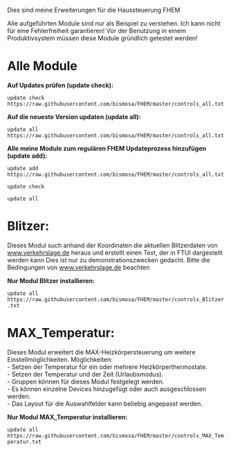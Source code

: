Dies sind meine Erweiterungen für die Haussteuerung FHEM

Alle aufgeführten Module sind nur als Beispiel zu verstehen. Ich kann nicht für eine Fehlerfreiheit garantieren!
Vor der Benutzung in einem Produktivsystem müssen diese Module gründlich getestet werden! 

# Alle Module
<b>Auf Updates prüfen (update check):</b>

`update check https://raw.githubusercontent.com/bismosa/FHEM/master/controls_all.txt`

<b>Auf die neueste Version updaten (update all):</b>

`update all https://raw.githubusercontent.com/bismosa/FHEM/master/controls_all.txt`

<b>Alle meine Module zum regulären FHEM Updateprozess hinzufügen (update add):</b>

`update add https://raw.githubusercontent.com/bismosa/FHEM/master/controls_all.txt`

`update check`

`update all`

# Blitzer:
Dieses Modul such anhand der Koordinaten die aktuellen Blitzerdaten von www.verkehrslage.de heraus und erstellt einen Text, der in FTUI dargestellt werden kann
Dies ist nur zu demonstrationszwecken gedacht. Bitte die Bedingungen von www.verkehrslage.de beachten

<b>Nur Modul Blitzer installieren:</b>

`update all https://raw.githubusercontent.com/bismosa/FHEM/master/controls_Blitzer.txt`

# MAX_Temperatur:
Dieses Modul erweitert die MAX-Heizkörpersteuerung um weitere Einstellmöglichkeiten.
Möglichkeiten:<br>
		- Setzen der Temperatur für ein oder mehrere Heizkörperthermostate.<br>
		- Setzen der Temperatur und der Zeit (Urlaubsmodus).<br>
		- Gruppen können für dieses Modul festgelegt werden.<br>
		- Es können einzelne Devices hinzugefügt oder auch ausgeschlossen werden.<br>
		- Das Layout für die Auswahlfelder kann beliebig angepasst werden.<br>

<b>Nur Modul MAX_Temperatur installieren:</b>

`update all https://raw.githubusercontent.com/bismosa/FHEM/master/controls_MAX_Temperatur.txt`
